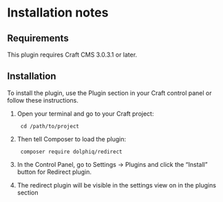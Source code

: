 # Installation notes

## Requirements

This plugin requires Craft CMS 3.0.3.1 or later.

## Installation

To install the plugin, use the Plugin section in your Craft control panel or follow these instructions.

1. Open your terminal and go to your Craft project:

        cd /path/to/project

2. Then tell Composer to load the plugin:

        composer require dolphiq/redirect

3. In the Control Panel, go to Settings → Plugins and click the “Install” button for Redirect plugin.

4. The redirect plugin will be visible in the settings view on in the plugins section

